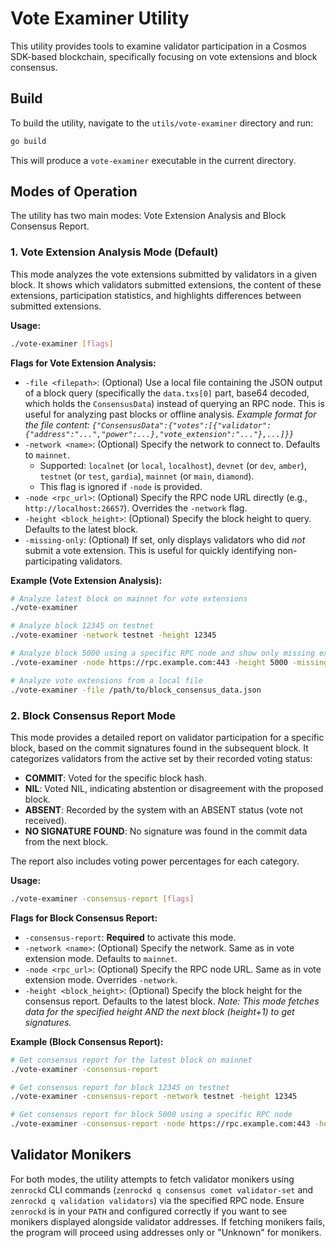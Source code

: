 # Vote Examiner Utility

This utility provides tools to examine validator participation in a Cosmos SDK-based blockchain, specifically focusing on vote extensions and block consensus.

## Build

To build the utility, navigate to the `utils/vote-examiner` directory and run:

```bash
go build
```

This will produce a `vote-examiner` executable in the current directory.

## Modes of Operation

The utility has two main modes: Vote Extension Analysis and Block Consensus Report.

### 1. Vote Extension Analysis Mode (Default)

This mode analyzes the vote extensions submitted by validators in a given block. It shows which validators submitted extensions, the content of these extensions, participation statistics, and highlights differences between submitted extensions.

**Usage:**

```bash
./vote-examiner [flags]
```

**Flags for Vote Extension Analysis:**

*   `-file <filepath>`: (Optional) Use a local file containing the JSON output of a block query (specifically the `data.txs[0]` part, base64 decoded, which holds the `ConsensusData`) instead of querying an RPC node. This is useful for analyzing past blocks or offline analysis.
    *Example format for the file content: `{"ConsensusData":{"votes":[{"validator":{"address":"...","power":...},"vote_extension":"..."},...]}}`*
*   `-network <name>`: (Optional) Specify the network to connect to. Defaults to `mainnet`. 
    *   Supported: `localnet` (or `local`, `localhost`), `devnet` (or `dev`, `amber`), `testnet` (or `test`, `gardia`), `mainnet` (or `main`, `diamond`).
    *   This flag is ignored if `-node` is provided.
*   `-node <rpc_url>`: (Optional) Specify the RPC node URL directly (e.g., `http://localhost:26657`). Overrides the `-network` flag.
*   `-height <block_height>`: (Optional) Specify the block height to query. Defaults to the latest block.
*   `-missing-only`: (Optional) If set, only displays validators who did *not* submit a vote extension. This is useful for quickly identifying non-participating validators.

**Example (Vote Extension Analysis):**

```bash
# Analyze latest block on mainnet for vote extensions
./vote-examiner

# Analyze block 12345 on testnet
./vote-examiner -network testnet -height 12345

# Analyze block 5000 using a specific RPC node and show only missing extensions
./vote-examiner -node https://rpc.example.com:443 -height 5000 -missing-only

# Analyze vote extensions from a local file
./vote-examiner -file /path/to/block_consensus_data.json
```

### 2. Block Consensus Report Mode

This mode provides a detailed report on validator participation for a specific block, based on the commit signatures found in the subsequent block. It categorizes validators from the active set by their recorded voting status:
*   **COMMIT**: Voted for the specific block hash.
*   **NIL**: Voted NIL, indicating abstention or disagreement with the proposed block.
*   **ABSENT**: Recorded by the system with an ABSENT status (vote not received).
*   **NO SIGNATURE FOUND**: No signature was found in the commit data from the next block.

The report also includes voting power percentages for each category.

**Usage:**

```bash
./vote-examiner -consensus-report [flags]
```

**Flags for Block Consensus Report:**

*   `-consensus-report`: **Required** to activate this mode.
*   `-network <name>`: (Optional) Specify the network. Same as in vote extension mode. Defaults to `mainnet`.
*   `-node <rpc_url>`: (Optional) Specify the RPC node URL. Same as in vote extension mode. Overrides `-network`.
*   `-height <block_height>`: (Optional) Specify the block height for the consensus report. Defaults to the latest block.
    *Note: This mode fetches data for the specified height AND the next block (height+1) to get signatures.*

**Example (Block Consensus Report):**

```bash
# Get consensus report for the latest block on mainnet
./vote-examiner -consensus-report

# Get consensus report for block 12345 on testnet
./vote-examiner -consensus-report -network testnet -height 12345

# Get consensus report for block 5000 using a specific RPC node
./vote-examiner -consensus-report -node https://rpc.example.com:443 -height 5000
```

## Validator Monikers

For both modes, the utility attempts to fetch validator monikers using `zenrockd` CLI commands (`zenrockd q consensus comet validator-set` and `zenrockd q validation validators`) via the specified RPC node. Ensure `zenrockd` is in your `PATH` and configured correctly if you want to see monikers displayed alongside validator addresses.
If fetching monikers fails, the program will proceed using addresses only or "Unknown" for monikers. 